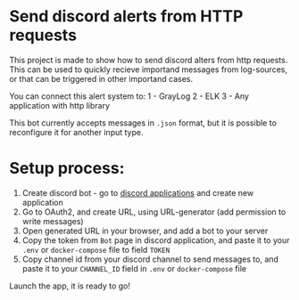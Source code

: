 # Send discord alerts from HTTP requests



This project is made to show how to send discord alters from http requests. This can be used to quickly recieve importand messages from log-sources, or that can be triggered in other importand cases.

You can connect this alert system to:
1 - GrayLog
2 - ELK
3 - Any application with http library

This bot currently accepts messages in `.json` format, but it is possible to reconfigure it for another input type.


# Setup process:

1) Create discord bot - go to [discord applications](https://discord.com/developers/applications) and create new application
2) Go to OAuth2, and create URL, using URL-generator (add permission to write messages)
3) Open generated URL in your browser, and add a bot to your server
4) Copy the token from `Bot` page in discord application, and paste it to your `.env` or `docker-compose` file to field `TOKEN`
5) Copy channel id from your discord channel to send messages to, and paste it to your `CHANNEL_ID` field in `.env` or `docker-compose` file

Launch the app, it is ready to go!